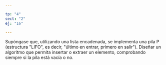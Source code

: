 ```yaml
---

tp: "4"
sect: "2"
ej: "16"

---
```


Supóngase que, utilizando una lista encadenada, se implementa una pila P (estructura "LIFO", es decir, "último en entrar, primero en salir"). Diseñar un algoritmo que permita insertar o extraer un elemento, comprobando siempre si la pila está vacía o no.